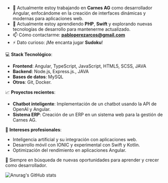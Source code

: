 - 🔭 Actualmente estoy trabajando en **Carnes AG** como desarrollador Angular, enfocándome en la creación de interfaces dinámicas y modernas para aplicaciones web.
- 🌱 Actualmente estoy aprendiendo **PHP**, **Swift** y explorando nuevas tecnologías de desarrollo para mantenerme actualizado.
- 📫 Cómo contactarme: **pabloperezarcos@gmail.com**
- ⚡ Dato curioso: ¡Me encanta jugar **Sudoku**!

💻 **Stack Tecnológico**:
- **Frontend**: Angular, TypeScript, JavaScript, HTML5, SCSS, JAVA
- **Backend**: Node.js, Express.js., JAVA
- **Bases de datos**: MySQL
- **Otros**: Git, Docker.

📈 **Proyectos recientes**:
- **Chatbot inteligente**: Implementación de un chatbot usando la API de OpenAI y Angular.
- **Sistema ERP**: Creación de un ERP en un sistema web para la gestión de Carnes AG.

🎯 **Intereses profesionales**:
- Inteligencia artificial y su integración con aplicaciones web.
- Desarrollo móvil con IONIC y experimental con Swift y Kotlin.
- Optimización del rendimiento en aplicaciones Angular.

🚀 Siempre en búsqueda de nuevas oportunidades para aprender y crecer como desarrollador.

![Anurag's GitHub stats](https://github-readme-stats.vercel.app/api?username=pabloperezarcos&show_icons=true&theme=radical)

<!--
**pabloperezarcos/pabloperezarcos** is a ✨ _special_ ✨ repository because its `README.md` (this file) appears on your GitHub profile.

Here are some ideas to get you started:

- 🔭 I’m currently working on ...
- 🌱 I’m currently learning ...
- 👯 I’m looking to collaborate on ...
- 🤔 I’m looking for help with ...
- 💬 Ask me about ...
- 📫 How to reach me: ...
- 😄 Pronouns: ...
- ⚡ Fun fact: ...
-->
